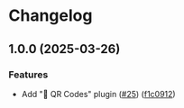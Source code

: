 # Changelog

## 1.0.0 (2025-03-26)


### Features

* Add "🔳 QR Codes" plugin ([#25](https://github.com/forwardsoftware/revealjs-plugins/issues/25)) ([f1c0912](https://github.com/forwardsoftware/revealjs-plugins/commit/f1c09123cbd120590883455e302cff27cddf9bd6))
